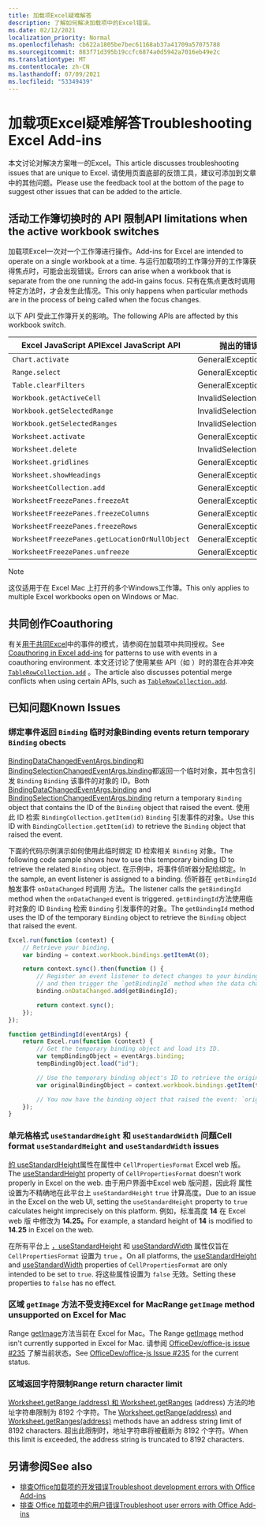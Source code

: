 ```yaml
---
title: 加载项Excel疑难解答
description: 了解如何解决加载项中的Excel错误。
ms.date: 02/12/2021
localization_priority: Normal
ms.openlocfilehash: cb622a1805be7bec61168ab37a41709a57075788
ms.sourcegitcommit: 883f71d395b19ccfc6874a0d5942a7016eb49e2c
ms.translationtype: MT
ms.contentlocale: zh-CN
ms.lasthandoff: 07/09/2021
ms.locfileid: "53349439"
---
```

# <a name="troubleshooting-excel-add-ins"></a><span data-ttu-id="b7d6c-103">加载项Excel疑难解答</span><span class="sxs-lookup"><span data-stu-id="b7d6c-103">Troubleshooting Excel Add-ins</span></span>

<span data-ttu-id="b7d6c-104">本文讨论对解决方案唯一的Excel。</span><span class="sxs-lookup"><span data-stu-id="b7d6c-104">This article discusses troubleshooting issues that are unique to Excel.</span></span> <span data-ttu-id="b7d6c-105">请使用页面底部的反馈工具，建议可添加到文章中的其他问题。</span><span class="sxs-lookup"><span data-stu-id="b7d6c-105">Please use the feedback tool at the bottom of the page to suggest other issues that can be added to the article.</span></span>

## <a name="api-limitations-when-the-active-workbook-switches"></a><span data-ttu-id="b7d6c-106">活动工作簿切换时的 API 限制</span><span class="sxs-lookup"><span data-stu-id="b7d6c-106">API limitations when the active workbook switches</span></span>

<span data-ttu-id="b7d6c-107">加载项Excel一次对一个工作簿进行操作。</span><span class="sxs-lookup"><span data-stu-id="b7d6c-107">Add-ins for Excel are intended to operate on a single workbook at a time.</span></span> <span data-ttu-id="b7d6c-108">与运行加载项的工作簿分开的工作簿获得焦点时，可能会出现错误。</span><span class="sxs-lookup"><span data-stu-id="b7d6c-108">Errors can arise when a workbook that is separate from the one running the add-in gains focus.</span></span> <span data-ttu-id="b7d6c-109">只有在焦点更改时调用特定方法时，才会发生此情况。</span><span class="sxs-lookup"><span data-stu-id="b7d6c-109">This only happens when particular methods are in the process of being called when the focus changes.</span></span>

<span data-ttu-id="b7d6c-110">以下 API 受此工作簿开关的影响。</span><span class="sxs-lookup"><span data-stu-id="b7d6c-110">The following APIs are affected by this workbook switch.</span></span>

|<span data-ttu-id="b7d6c-111">Excel JavaScript API</span><span class="sxs-lookup"><span data-stu-id="b7d6c-111">Excel JavaScript API</span></span> | <span data-ttu-id="b7d6c-112">抛出的错误</span><span class="sxs-lookup"><span data-stu-id="b7d6c-112">Error thrown</span></span> |
|--|--|
| `Chart.activate` | <span data-ttu-id="b7d6c-113">GeneralException</span><span class="sxs-lookup"><span data-stu-id="b7d6c-113">GeneralException</span></span> |
| `Range.select` | <span data-ttu-id="b7d6c-114">GeneralException</span><span class="sxs-lookup"><span data-stu-id="b7d6c-114">GeneralException</span></span> |
| `Table.clearFilters` | <span data-ttu-id="b7d6c-115">GeneralException</span><span class="sxs-lookup"><span data-stu-id="b7d6c-115">GeneralException</span></span> |
| `Workbook.getActiveCell`  | <span data-ttu-id="b7d6c-116">InvalidSelection</span><span class="sxs-lookup"><span data-stu-id="b7d6c-116">InvalidSelection</span></span>|
| `Workbook.getSelectedRange` | <span data-ttu-id="b7d6c-117">InvalidSelection</span><span class="sxs-lookup"><span data-stu-id="b7d6c-117">InvalidSelection</span></span>|
| `Workbook.getSelectedRanges`  | <span data-ttu-id="b7d6c-118">InvalidSelection</span><span class="sxs-lookup"><span data-stu-id="b7d6c-118">InvalidSelection</span></span>|
| `Worksheet.activate` | <span data-ttu-id="b7d6c-119">GeneralException</span><span class="sxs-lookup"><span data-stu-id="b7d6c-119">GeneralException</span></span> |
| `Worksheet.delete`  | <span data-ttu-id="b7d6c-120">InvalidSelection</span><span class="sxs-lookup"><span data-stu-id="b7d6c-120">InvalidSelection</span></span>|
| `Worksheet.gridlines` | <span data-ttu-id="b7d6c-121">GeneralException</span><span class="sxs-lookup"><span data-stu-id="b7d6c-121">GeneralException</span></span> |
| `Worksheet.showHeadings` | <span data-ttu-id="b7d6c-122">GeneralException</span><span class="sxs-lookup"><span data-stu-id="b7d6c-122">GeneralException</span></span> |
| `WorksheetCollection.add` | <span data-ttu-id="b7d6c-123">GeneralException</span><span class="sxs-lookup"><span data-stu-id="b7d6c-123">GeneralException</span></span> |
| `WorksheetFreezePanes.freezeAt` | <span data-ttu-id="b7d6c-124">GeneralException</span><span class="sxs-lookup"><span data-stu-id="b7d6c-124">GeneralException</span></span> |
| `WorksheetFreezePanes.freezeColumns` | <span data-ttu-id="b7d6c-125">GeneralException</span><span class="sxs-lookup"><span data-stu-id="b7d6c-125">GeneralException</span></span> |
| `WorksheetFreezePanes.freezeRows` | <span data-ttu-id="b7d6c-126">GeneralException</span><span class="sxs-lookup"><span data-stu-id="b7d6c-126">GeneralException</span></span> |
| `WorksheetFreezePanes.getLocationOrNullObject`| <span data-ttu-id="b7d6c-127">GeneralException</span><span class="sxs-lookup"><span data-stu-id="b7d6c-127">GeneralException</span></span> |
| `WorksheetFreezePanes.unfreeze` | <span data-ttu-id="b7d6c-128">GeneralException</span><span class="sxs-lookup"><span data-stu-id="b7d6c-128">GeneralException</span></span> |

> [!NOTE]
> <span data-ttu-id="b7d6c-129">这仅适用于在 Excel Mac 上打开的多个Windows工作簿。</span><span class="sxs-lookup"><span data-stu-id="b7d6c-129">This only applies to multiple Excel workbooks open on Windows or Mac.</span></span>

## <a name="coauthoring"></a><span data-ttu-id="b7d6c-130">共同创作</span><span class="sxs-lookup"><span data-stu-id="b7d6c-130">Coauthoring</span></span>

<span data-ttu-id="b7d6c-131">有关[用于共同Excel](co-authoring-in-excel-add-ins.md)中的事件的模式，请参阅在加载项中共同授权。</span><span class="sxs-lookup"><span data-stu-id="b7d6c-131">See [Coauthoring in Excel add-ins](co-authoring-in-excel-add-ins.md) for patterns to use with events in a coauthoring environment.</span></span> <span data-ttu-id="b7d6c-132">本文还讨论了使用某些 API（如 ）时的潜在合并冲突 [`TableRowCollection.add`](/javascript/api/excel/excel.tablerowcollection#add-index--values-) 。</span><span class="sxs-lookup"><span data-stu-id="b7d6c-132">The article also discusses potential merge conflicts when using certain APIs, such as [`TableRowCollection.add`](/javascript/api/excel/excel.tablerowcollection#add-index--values-).</span></span>

## <a name="known-issues"></a><span data-ttu-id="b7d6c-133">已知问题</span><span class="sxs-lookup"><span data-stu-id="b7d6c-133">Known Issues</span></span>

### <a name="binding-events-return-temporary-binding-obects"></a><span data-ttu-id="b7d6c-134">绑定事件返回 `Binding` 临时对象</span><span class="sxs-lookup"><span data-stu-id="b7d6c-134">Binding events return temporary `Binding` obects</span></span>

<span data-ttu-id="b7d6c-135">[BindingDataChangedEventArgs.binding](/javascript/api/excel/excel.bindingdatachangedeventargs#binding)和[BindingSelectionChangedEventArgs.binding](/javascript/api/excel/excel.bindingselectionchangedeventargs#binding)都返回一个临时对象，其中包含引发 `Binding` `Binding` 该事件的对象的 ID。</span><span class="sxs-lookup"><span data-stu-id="b7d6c-135">Both [BindingDataChangedEventArgs.binding](/javascript/api/excel/excel.bindingdatachangedeventargs#binding) and [BindingSelectionChangedEventArgs.binding](/javascript/api/excel/excel.bindingselectionchangedeventargs#binding) return a temporary `Binding` object that contains the ID of the `Binding` object that raised the event.</span></span> <span data-ttu-id="b7d6c-136">使用此 ID 检索 `BindingCollection.getItem(id)` `Binding` 引发事件的对象。</span><span class="sxs-lookup"><span data-stu-id="b7d6c-136">Use this ID with `BindingCollection.getItem(id)` to retrieve the `Binding` object that raised the event.</span></span>

<span data-ttu-id="b7d6c-137">下面的代码示例演示如何使用此临时绑定 ID 检索相关 `Binding` 对象。</span><span class="sxs-lookup"><span data-stu-id="b7d6c-137">The following code sample shows how to use this temporary binding ID to retrieve the related `Binding` object.</span></span> <span data-ttu-id="b7d6c-138">在示例中，将事件侦听器分配给绑定。</span><span class="sxs-lookup"><span data-stu-id="b7d6c-138">In the sample, an event listener is assigned to a binding.</span></span> <span data-ttu-id="b7d6c-139">侦听器在 `getBindingId` 触发事件 `onDataChanged` 时调用 方法。</span><span class="sxs-lookup"><span data-stu-id="b7d6c-139">The listener calls the `getBindingId` method when the `onDataChanged` event is triggered.</span></span> <span data-ttu-id="b7d6c-140">`getBindingId`方法使用临时对象的 ID `Binding` 检索 `Binding` 引发事件的对象。</span><span class="sxs-lookup"><span data-stu-id="b7d6c-140">The `getBindingId` method uses the ID of the temporary `Binding` object to retrieve the `Binding` object that raised the event.</span></span>

```js
Excel.run(function (context) {
    // Retrieve your binding.
    var binding = context.workbook.bindings.getItemAt(0);

    return context.sync().then(function () {
        // Register an event listener to detect changes to your binding
        // and then trigger the `getBindingId` method when the data changes. 
        binding.onDataChanged.add(getBindingId);

        return context.sync();
    });
});

function getBindingId(eventArgs) {
    return Excel.run(function (context) {
        // Get the temporary binding object and load its ID. 
        var tempBindingObject = eventArgs.binding;
        tempBindingObject.load("id");

        // Use the temporary binding object's ID to retrieve the original binding object. 
        var originalBindingObject = context.workbook.bindings.getItem(tempBindingObject.id);

        // You now have the binding object that raised the event: `originalBindingObject`. 
    });
}
```

### <a name="cell-format-usestandardheight-and-usestandardwidth-issues"></a><span data-ttu-id="b7d6c-141">单元格格式 `useStandardHeight` 和 `useStandardWidth` 问题</span><span class="sxs-lookup"><span data-stu-id="b7d6c-141">Cell format `useStandardHeight` and `useStandardWidth` issues</span></span>

<span data-ttu-id="b7d6c-142">[的 useStandardHeight](/javascript/api/excel/excel.cellpropertiesformat#useStandardHeight)属性在属性中 `CellPropertiesFormat` Excel web 版。</span><span class="sxs-lookup"><span data-stu-id="b7d6c-142">The [useStandardHeight](/javascript/api/excel/excel.cellpropertiesformat#useStandardHeight) property of `CellPropertiesFormat` doesn't work properly in Excel on the web.</span></span> <span data-ttu-id="b7d6c-143">由于用户界面中Excel web 版问题，因此将 属性设置为不精确地在此平台上 `useStandardHeight` `true` 计算高度。</span><span class="sxs-lookup"><span data-stu-id="b7d6c-143">Due to an issue in the Excel on the web UI, setting the `useStandardHeight` property to `true` calculates height imprecisely on this platform.</span></span> <span data-ttu-id="b7d6c-144">例如，标准高度 **14** 在 Excel web 版 中修改为 **14.25。**</span><span class="sxs-lookup"><span data-stu-id="b7d6c-144">For example, a standard height of **14** is modified to **14.25** in Excel on the web.</span></span>

<span data-ttu-id="b7d6c-145">在所有平台上 [，useStandardHeight](/javascript/api/excel/excel.cellpropertiesformat#useStandardHeight) 和 [useStandardWidth](/javascript/api/excel/excel.cellpropertiesformat#useStandardWidth) 属性仅旨在 `CellPropertiesFormat` 设置为 `true` 。</span><span class="sxs-lookup"><span data-stu-id="b7d6c-145">On all platforms, the [useStandardHeight](/javascript/api/excel/excel.cellpropertiesformat#useStandardHeight) and [useStandardWidth](/javascript/api/excel/excel.cellpropertiesformat#useStandardWidth) properties of `CellPropertiesFormat` are only intended to be set to `true`.</span></span> <span data-ttu-id="b7d6c-146">将这些属性设置为 `false` 无效。</span><span class="sxs-lookup"><span data-stu-id="b7d6c-146">Setting these properties to `false` has no effect.</span></span> 

### <a name="range-getimage-method-unsupported-on-excel-for-mac"></a><span data-ttu-id="b7d6c-147">区域 `getImage` 方法不受支持Excel for Mac</span><span class="sxs-lookup"><span data-stu-id="b7d6c-147">Range `getImage` method unsupported on Excel for Mac</span></span>

<span data-ttu-id="b7d6c-148">Range [getImage](/javascript/api/excel/excel.range#getImage__)方法当前在 Excel for Mac。</span><span class="sxs-lookup"><span data-stu-id="b7d6c-148">The Range [getImage](/javascript/api/excel/excel.range#getImage__) method isn't currently supported in Excel for Mac.</span></span> <span data-ttu-id="b7d6c-149">请参阅 [OfficeDev/office-js issue #235](https://github.com/OfficeDev/office-js/issues/235) 了解当前状态。</span><span class="sxs-lookup"><span data-stu-id="b7d6c-149">See [OfficeDev/office-js Issue #235](https://github.com/OfficeDev/office-js/issues/235) for the current status.</span></span>

### <a name="range-return-character-limit"></a><span data-ttu-id="b7d6c-150">区域返回字符限制</span><span class="sxs-lookup"><span data-stu-id="b7d6c-150">Range return character limit</span></span>

<span data-ttu-id="b7d6c-151">[Worksheet.getRange (address) ](/javascript/api/excel/excel.worksheet#getRange_address_) [和 Worksheet.getRanges](/javascript/api/excel/excel.worksheet#getRanges_address_) (address) 方法的地址字符串限制为 8192 个字符。</span><span class="sxs-lookup"><span data-stu-id="b7d6c-151">The [Worksheet.getRange(address)](/javascript/api/excel/excel.worksheet#getRange_address_) and [Worksheet.getRanges(address)](/javascript/api/excel/excel.worksheet#getRanges_address_) methods have an address string limit of 8192 characters.</span></span> <span data-ttu-id="b7d6c-152">超出此限制时，地址字符串将被截断为 8192 个字符。</span><span class="sxs-lookup"><span data-stu-id="b7d6c-152">When this limit is exceeded, the address string is truncated to 8192 characters.</span></span>

## <a name="see-also"></a><span data-ttu-id="b7d6c-153">另请参阅</span><span class="sxs-lookup"><span data-stu-id="b7d6c-153">See also</span></span>

- [<span data-ttu-id="b7d6c-154">排查Office加载项的开发错误</span><span class="sxs-lookup"><span data-stu-id="b7d6c-154">Troubleshoot development errors with Office Add-ins</span></span>](../testing/troubleshoot-development-errors.md)
- [<span data-ttu-id="b7d6c-155">排查 Office 加载项中的用户错误</span><span class="sxs-lookup"><span data-stu-id="b7d6c-155">Troubleshoot user errors with Office Add-ins</span></span>](../testing/testing-and-troubleshooting.md)
